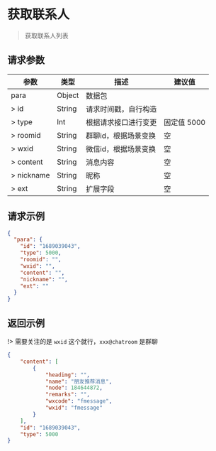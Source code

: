# 获取联系人

> 获取联系人列表

## 请求参数

| 参数         | 类型      | 描述           | 建议值      |
|------------|---------|--------------|----------|
| para	      | Object  | 数据包          |          |
| > id       | 	String | 	请求时间戳，自行构造  |          |
| > type     | 	Int    | 	根据请求接口进行变更  | 固定值 5000 |
| > roomid   | 	String | 	群聊id，根据场景变换 | 空        |
| > wxid     | 	String | 	微信id，根据场景变换 | 空        |
| > content  | 	String | 	消息内容        | 空        |
| > nickname | 	String | 	昵称          | 空        |
| > ext      | 	String | 	扩展字段        | 空        |

## 请求示例

```json
{
  "para": {
    "id": "1689039043",
    "type": 5000,
    "roomid": "",
    "wxid": "",
    "content": "",
    "nickname": "",
    "ext": ""
  }
}
```

## 返回示例

!> 需要关注的是 `wxid` 这个就行，`xxx@chatroom` 是群聊

```json
{
    "content": [
        {
            "headimg": "",
            "name": "朋友推荐消息",
            "node": 184644872,
            "remarks": "",
            "wxcode": "fmessage",
            "wxid": "fmessage"
        }
    ],
    "id": "1689039043",
    "type": 5000
}
```
